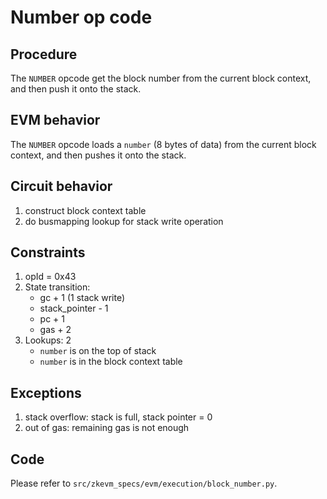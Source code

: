 # Number op code

## Procedure

The `NUMBER` opcode get the block number from the current block context, and then push it onto the stack.

## EVM behavior

The `NUMBER` opcode loads a `number` (8 bytes of data) from the current block context, and then
pushes it onto the stack.

## Circuit behavior

1. construct block context table
2. do busmapping lookup for stack write operation

## Constraints

1. opId = 0x43
2. State transition:
   - gc + 1 (1 stack write)
   - stack_pointer - 1
   - pc + 1
   - gas + 2
3. Lookups:  2
   - `number` is on the top of stack
   - `number` is in the block context table

## Exceptions

1. stack overflow: stack is full, stack pointer = 0
2. out of gas: remaining gas is not enough

## Code

Please refer to `src/zkevm_specs/evm/execution/block_number.py`.
